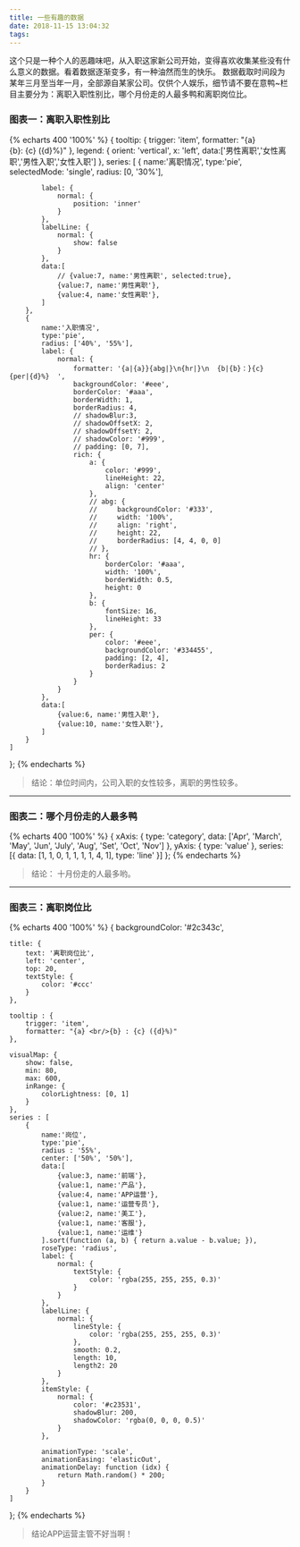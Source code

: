 ```yaml
---
title: 一些有趣的数据
date: 2018-11-15 13:04:32
tags:
---
```


这个只是一种个人的恶趣味吧，从入职这家新公司开始，变得喜欢收集某些没有什么意义的数据。看着数据逐渐变多，有一种油然而生的快乐。
数据截取时间段为某年三月至当年一月，全部源自某家公司。仅供个人娱乐，细节请不要在意鸭~栏目主要分为：离职入职性别比，哪个月份走的人最多鸭和离职岗位比。
 


### 图表一：离职入职性别比 

{% echarts 400 '100%' %}
{
    tooltip: {
        trigger: 'item',
        formatter: "{a} <br/>{b}: {c} ({d}%)"
    },
    legend: {
        orient: 'vertical',
        x: 'left',
        data:['男性离职','女性离职','男性入职','女性入职']
    },
    series: [
        {
            name:'离职情况',
            type:'pie',
            selectedMode: 'single',
            radius: [0, '30%'],

            label: {
                normal: {
                    position: 'inner'
                }
            },
            labelLine: {
                normal: {
                    show: false
                }
            },
            data:[
                // {value:7, name:'男性离职', selected:true},
                {value:7, name:'男性离职'},
                {value:4, name:'女性离职'}, 
            ]
        },
        {
            name:'入职情况',
            type:'pie',
            radius: ['40%', '55%'],
            label: {
                normal: {
                    formatter: '{a|{a}}{abg|}\n{hr|}\n  {b|{b}：}{c}  {per|{d}%}  ',
                    backgroundColor: '#eee',
                    borderColor: '#aaa',
                    borderWidth: 1,
                    borderRadius: 4,
                    // shadowBlur:3,
                    // shadowOffsetX: 2,
                    // shadowOffsetY: 2,
                    // shadowColor: '#999',
                    // padding: [0, 7],
                    rich: {
                        a: {
                            color: '#999',
                            lineHeight: 22,
                            align: 'center'
                        },
                        // abg: {
                        //     backgroundColor: '#333',
                        //     width: '100%',
                        //     align: 'right',
                        //     height: 22,
                        //     borderRadius: [4, 4, 0, 0]
                        // },
                        hr: {
                            borderColor: '#aaa',
                            width: '100%',
                            borderWidth: 0.5,
                            height: 0
                        },
                        b: {
                            fontSize: 16,
                            lineHeight: 33
                        },
                        per: {
                            color: '#eee',
                            backgroundColor: '#334455',
                            padding: [2, 4],
                            borderRadius: 2
                        }
                    }
                }
            },
            data:[
                {value:6, name:'男性入职'},
                {value:10, name:'女性入职'}, 
            ]
        }
    ]
};
{% endecharts %}
> 结论：单位时间内，公司入职的女性较多，离职的男性较多。

*** 

### 图表二：哪个月份走的人最多鸭
{% echarts 400 '100%' %} 
{
    xAxis: {
        type: 'category',
        data: ['Apr', 'March', 'May', 'Jun', 'July', 'Aug', 'Set', 'Oct', 'Nov']
    },
    yAxis: {
        type: 'value'
    },
    series: [{
        data: [1, 1, 0, 1, 1, 1, 1, 4, 1],
        type: 'line'
    }] 
};
{% endecharts %}
> 结论： 十月份走的人最多哟。

***

### 图表三：离职岗位比

{% echarts 400 '100%' %} 
{
    backgroundColor: '#2c343c',

    title: {
        text: '离职岗位比',
        left: 'center',
        top: 20,
        textStyle: {
            color: '#ccc'
        }
    },

    tooltip : {
        trigger: 'item',
        formatter: "{a} <br/>{b} : {c} ({d}%)"
    },

    visualMap: {
        show: false,
        min: 80,
        max: 600,
        inRange: {
            colorLightness: [0, 1]
        }
    },
    series : [
        {
            name:'岗位',
            type:'pie',
            radius : '55%',
            center: ['50%', '50%'],
            data:[
                {value:3, name:'前端'},
                {value:1, name:'产品'},
                {value:4, name:'APP运营'},
                {value:1, name:'运营专员'},
                {value:2, name:'美工'},
                {value:1, name:'客服'},
                {value:1, name:'运维'}
            ].sort(function (a, b) { return a.value - b.value; }),
            roseType: 'radius',
            label: {
                normal: {
                    textStyle: {
                        color: 'rgba(255, 255, 255, 0.3)'
                    }
                }
            },
            labelLine: {
                normal: {
                    lineStyle: {
                        color: 'rgba(255, 255, 255, 0.3)'
                    },
                    smooth: 0.2,
                    length: 10,
                    length2: 20
                }
            },
            itemStyle: {
                normal: {
                    color: '#c23531',
                    shadowBlur: 200,
                    shadowColor: 'rgba(0, 0, 0, 0.5)'
                }
            },

            animationType: 'scale',
            animationEasing: 'elasticOut',
            animationDelay: function (idx) {
                return Math.random() * 200;
            }
        }
    ]
};
{% endecharts %}

> 结论APP运营主管不好当啊！